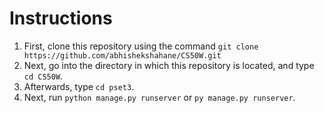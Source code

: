 # Instructions

1. First, clone this repository using the command `git clone https://github.com/abhishekshahane/CS50W.git`
2. Next, go into the directory in which this repository is located, and type `cd CS50W`.
3. Afterwards, type `cd pset3`.
4. Next, run `python manage.py runserver` or `py manage.py runserver`.
